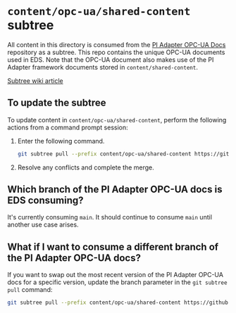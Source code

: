 # `content/opc-ua/shared-content` subtree

All content in this directory is consumed from the [PI Adapter OPC-UA Docs](https://github.com/osisoft/pi-adapter-opc-ua-docs) repository as a subtree. This repo contains the unique OPC-UA documents used in EDS. Note that the OPC-UA document also makes use of the PI Adapter framework documents stored in `content/shared-content`.

[Subtree wiki article](https://dev.azure.com/osieng/engineering/_wiki/wikis/team-content/25155/Documentation-Frameworks?anchor=how-do-i-use-a-documentation-framework-in-my-new-document%3F)

## To update the subtree

To update content in `content/opc-ua/shared-content`, perform the following actions from a command prompt session:

1. Enter the following command. 

    ```bash
    git subtree pull --prefix content/opc-ua/shared-content https://github.com/osisoft/pi-adapter-opc-ua-Docs main --squash
	```

1. Resolve any conflicts and complete the merge.

## Which branch of the PI Adapter OPC-UA docs is EDS consuming?

It's currently consuming `main`. It should continue to consume `main` until another use case arises.

## What if I want to consume a different branch of the PI Adapter OPC-UA docs?

If you want to swap out the most recent version of the PI Adapter OPC-UA docs for a specific version, update the branch parameter in the `git subtree pull` command:

```bash
git subtree pull --prefix content/opc-ua/shared-content https://github.com/osisoft/pi-adapter-opc-ua-Docs <CUSTOM_BRANCH> --squash
```